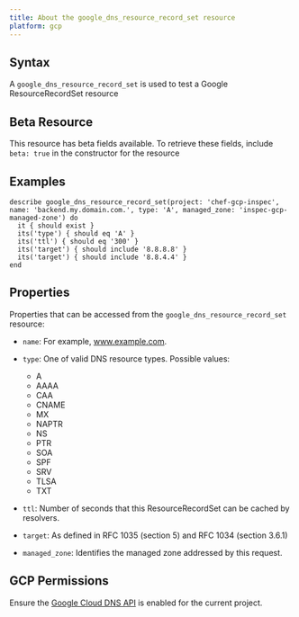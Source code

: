 ```yaml
---
title: About the google_dns_resource_record_set resource
platform: gcp
---
```


## Syntax
A `google_dns_resource_record_set` is used to test a Google ResourceRecordSet resource


## Beta Resource
This resource has beta fields available. To retrieve these fields, include `beta: true` in the constructor for the resource

## Examples
```
describe google_dns_resource_record_set(project: 'chef-gcp-inspec', name: 'backend.my.domain.com.', type: 'A', managed_zone: 'inspec-gcp-managed-zone') do
  it { should exist }
  its('type') { should eq 'A' }
  its('ttl') { should eq '300' }
  its('target') { should include '8.8.8.8' }
  its('target') { should include '8.8.4.4' }
end
```

## Properties
Properties that can be accessed from the `google_dns_resource_record_set` resource:


  * `name`: For example, www.example.com.

  * `type`: One of valid DNS resource types.
  Possible values:
    * A
    * AAAA
    * CAA
    * CNAME
    * MX
    * NAPTR
    * NS
    * PTR
    * SOA
    * SPF
    * SRV
    * TLSA
    * TXT

  * `ttl`: Number of seconds that this ResourceRecordSet can be cached by resolvers.

  * `target`: As defined in RFC 1035 (section 5) and RFC 1034 (section 3.6.1)

  * `managed_zone`: Identifies the managed zone addressed by this request.


## GCP Permissions

Ensure the [Google Cloud DNS API](https://console.cloud.google.com/apis/library/dns.googleapis.com/) is enabled for the current project.
